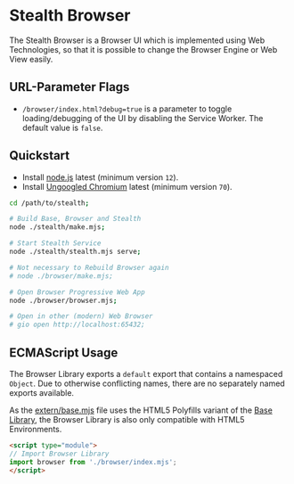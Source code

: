 
# Stealth Browser

The Stealth Browser is a Browser UI which is implemented using
Web Technologies, so that it is possible to change the Browser
Engine or Web View easily.


## URL-Parameter Flags

- `/browser/index.html?debug=true` is a parameter to toggle
   loading/debugging of the UI by disabling the Service Worker.
   The default value is `false`.


## Quickstart

- Install [node.js](https://nodejs.org/en/download) latest (minimum version `12`).
- Install [Ungoogled Chromium](https://github.com/Eloston/ungoogled-chromium/releases) latest (minimum version `70`).

```bash
cd /path/to/stealth;

# Build Base, Browser and Stealth
node ./stealth/make.mjs;

# Start Stealth Service
node ./stealth/stealth.mjs serve;

# Not necessary to Rebuild Browser again
# node ./browser/make.mjs;

# Open Browser Progressive Web App
node ./browser/browser.mjs;

# Open in other (modern) Web Browser
# gio open http://localhost:65432;
```


## ECMAScript Usage

The Browser Library exports a `default` export that contains a namespaced
`Object`. Due to otherwise conflicting names, there are no separately
named exports available.

As the [extern/base.mjs](./extern/base.mjs) file uses the HTML5 Polyfills
variant of the [Base Library](../base), the Browser Library is also only
compatible with HTML5 Environments.

```html
<script type="module">
// Import Browser Library
import browser from './browser/index.mjs';
</script>
```

